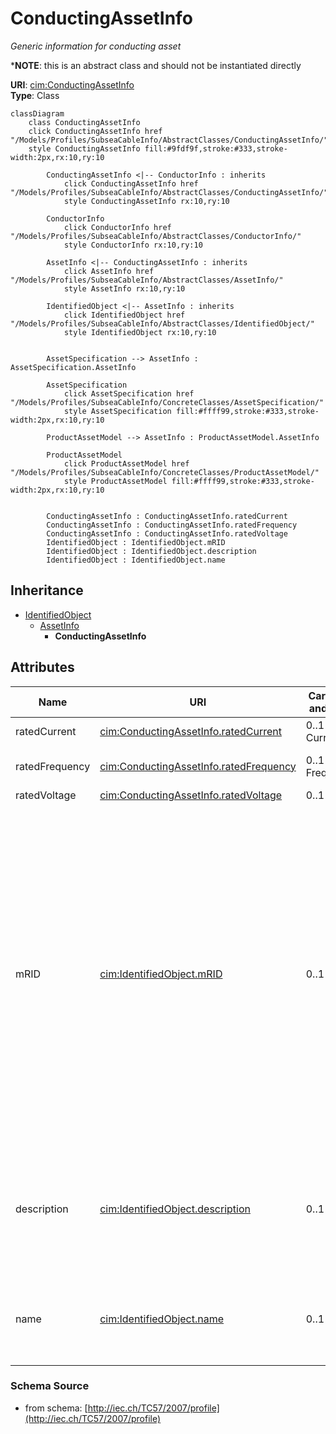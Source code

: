 # ConductingAssetInfo

_Generic information for conducting asset_

*__NOTE__: this is an abstract class and should not be instantiated directly

**URI**: [cim:ConductingAssetInfo](http://iec.ch/TC57/CIM-generic#ConductingAssetInfo)<br />
**Type**: Class

```mermaid
classDiagram
    class ConductingAssetInfo
    click ConductingAssetInfo href "/Models/Profiles/SubseaCableInfo/AbstractClasses/ConductingAssetInfo/"
    style ConductingAssetInfo fill:#9fdf9f,stroke:#333,stroke-width:2px,rx:10,ry:10

        ConductingAssetInfo <|-- ConductorInfo : inherits
            click ConductingAssetInfo href "/Models/Profiles/SubseaCableInfo/AbstractClasses/ConductingAssetInfo/"
            style ConductingAssetInfo rx:10,ry:10

        ConductorInfo
            click ConductorInfo href "/Models/Profiles/SubseaCableInfo/AbstractClasses/ConductorInfo/"
            style ConductorInfo rx:10,ry:10

        AssetInfo <|-- ConductingAssetInfo : inherits
            click AssetInfo href "/Models/Profiles/SubseaCableInfo/AbstractClasses/AssetInfo/"
            style AssetInfo rx:10,ry:10

        IdentifiedObject <|-- AssetInfo : inherits
            click IdentifiedObject href "/Models/Profiles/SubseaCableInfo/AbstractClasses/IdentifiedObject/"
            style IdentifiedObject rx:10,ry:10


        AssetSpecification --> AssetInfo : AssetSpecification.AssetInfo

        AssetSpecification
            click AssetSpecification href "/Models/Profiles/SubseaCableInfo/ConcreteClasses/AssetSpecification/"
            style AssetSpecification fill:#ffff99,stroke:#333,stroke-width:2px,rx:10,ry:10

        ProductAssetModel --> AssetInfo : ProductAssetModel.AssetInfo

        ProductAssetModel
            click ProductAssetModel href "/Models/Profiles/SubseaCableInfo/ConcreteClasses/ProductAssetModel/"
            style ProductAssetModel fill:#ffff99,stroke:#333,stroke-width:2px,rx:10,ry:10


        ConductingAssetInfo : ConductingAssetInfo.ratedCurrent
        ConductingAssetInfo : ConductingAssetInfo.ratedFrequency
        ConductingAssetInfo : ConductingAssetInfo.ratedVoltage
        IdentifiedObject : IdentifiedObject.mRID
        IdentifiedObject : IdentifiedObject.description
        IdentifiedObject : IdentifiedObject.name
```

## Inheritance
* [IdentifiedObject](IdentifiedObject.md)
    * [AssetInfo](AssetInfo.md)
        * **ConductingAssetInfo**

## Attributes
| Name | URI | Cardinality and Range | Description | Inheritance |
| ---  | --- | --- | --- | --- |
| ratedCurrent | [cim:ConductingAssetInfo.ratedCurrent](http://iec.ch/TC57/CIM-generic#ConductingAssetInfo.ratedCurrent) | 0..1 CurrentFlow | Rated current. | direct |
| ratedFrequency | [cim:ConductingAssetInfo.ratedFrequency](http://iec.ch/TC57/CIM-generic#ConductingAssetInfo.ratedFrequency) | 0..1 Frequency | Rated frequency such as 50Hz or 60Hz | direct |
| ratedVoltage | [cim:ConductingAssetInfo.ratedVoltage](http://iec.ch/TC57/CIM-generic#ConductingAssetInfo.ratedVoltage) | 0..1 Voltage | Rated voltage. | direct |
| mRID | [cim:IdentifiedObject.mRID](http://iec.ch/TC57/CIM-generic#IdentifiedObject.mRID) | 0..1 string | Master resource identifier issued by a model authority. The mRID is unique within an exchange context. Global uniqueness is easily achieved by using a UUID, as specified in IETF RFC 4122, for the mRID. The use of UUID is strongly recommended.For CIMXML data files in RDF syntax conforming to IEC 61970-552, the mRID is mapped to rdf:ID or rdf:about attributes that identify CIM object elements. | IdentifiedObject |
| description | [cim:IdentifiedObject.description](http://iec.ch/TC57/CIM-generic#IdentifiedObject.description) | 0..1 string | The description is a free human readable text describing or naming the object. It may be non unique and may not correlate to a naming hierarchy. | IdentifiedObject |
| name | [cim:IdentifiedObject.name](http://iec.ch/TC57/CIM-generic#IdentifiedObject.name) | 0..1 string | The name is any free human readable and possibly non unique text naming the object. | IdentifiedObject |

### Schema Source
* from schema: [http://iec.ch/TC57/2007/profile](http://iec.ch/TC57/2007/profile)
